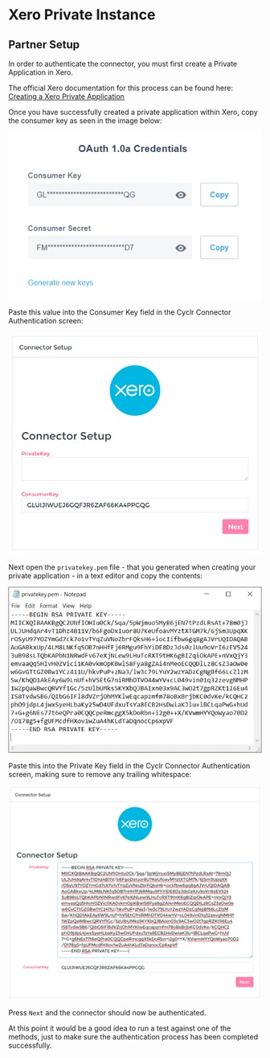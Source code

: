 
# Xero Private Instance #

Partner Setup
-------------

In order to authenticate the connector, you must first create a Private Application in Xero.

The official Xero documentation for this process can be found here:
[Creating a Xero Private Application](https://developer.xero.com/documentation/auth-and-limits/private-applications)

Once you have successfully created a private application within Xero, copy the consumer key as seen in the image below:

![](./images/consumer_key.PNG)

Paste this value into the Consumer Key field in the Cyclr Connector Authentication screen:

![](./images/consumer_key_connector.PNG)

Next open the `privatekey.pem` file - that you generated when creating your private application - in a text editor and copy the contents:

![](./images/privatekey_text.PNG)

Paste this into the Private Key field in the Cyclr Connector Authentication screen, making sure to remove any trailing whitespace:

![](./images/privatekey_connector.PNG)

Press `Next` and the connector should now be authenticated.

At this point it would be a good idea to run a test against one of the methods, just to make sure the authentication process has been completed successfully.
